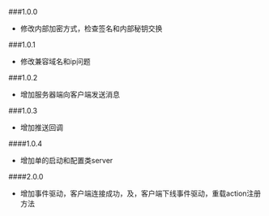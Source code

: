 ###1.0.0
* 修改内部加密方式，检查签名和内部秘钥交换 

###1.0.1
* 修改兼容域名和ip问题

###1.0.2 
* 增加服务器端向客户端发送消息

###1.0.3 
* 增加推送回调

####1.0.4
* 增加单的启动和配置类server


####2.0.0 
* 增加事件驱动，客户端连接成功，及，客户端下线事件驱动，重载action注册方法